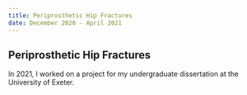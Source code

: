 ```yaml
---
title: Periprosthetic Hip Fractures
date: December 2020 - April 2021
---
```


## Periprosthetic Hip Fractures

In 2021, I worked on a project for my undergraduate dissertation at the University of Exeter.